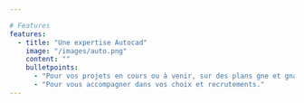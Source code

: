 ```yaml
---

# Features
features:
  - title: "Une expertise Autocad"
    image: "/images/auto.png"
    content: ""
    bulletpoints:
      - "Pour vos projets en cours ou à venir, sur des plans gne et gna."
      - "Pour vous accompagner dans vos choix et recrutements."
---
```

